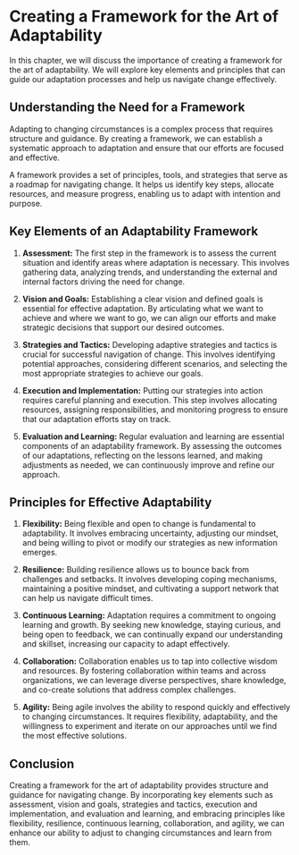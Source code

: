 Creating a Framework for the Art of Adaptability
============================================================

In this chapter, we will discuss the importance of creating a framework for the art of adaptability. We will explore key elements and principles that can guide our adaptation processes and help us navigate change effectively.

Understanding the Need for a Framework
--------------------------------------

Adapting to changing circumstances is a complex process that requires structure and guidance. By creating a framework, we can establish a systematic approach to adaptation and ensure that our efforts are focused and effective.

A framework provides a set of principles, tools, and strategies that serve as a roadmap for navigating change. It helps us identify key steps, allocate resources, and measure progress, enabling us to adapt with intention and purpose.

Key Elements of an Adaptability Framework
-----------------------------------------

1. **Assessment:** The first step in the framework is to assess the current situation and identify areas where adaptation is necessary. This involves gathering data, analyzing trends, and understanding the external and internal factors driving the need for change.

2. **Vision and Goals:** Establishing a clear vision and defined goals is essential for effective adaptation. By articulating what we want to achieve and where we want to go, we can align our efforts and make strategic decisions that support our desired outcomes.

3. **Strategies and Tactics:** Developing adaptive strategies and tactics is crucial for successful navigation of change. This involves identifying potential approaches, considering different scenarios, and selecting the most appropriate strategies to achieve our goals.

4. **Execution and Implementation:** Putting our strategies into action requires careful planning and execution. This step involves allocating resources, assigning responsibilities, and monitoring progress to ensure that our adaptation efforts stay on track.

5. **Evaluation and Learning:** Regular evaluation and learning are essential components of an adaptability framework. By assessing the outcomes of our adaptations, reflecting on the lessons learned, and making adjustments as needed, we can continuously improve and refine our approach.

Principles for Effective Adaptability
-------------------------------------

1. **Flexibility:** Being flexible and open to change is fundamental to adaptability. It involves embracing uncertainty, adjusting our mindset, and being willing to pivot or modify our strategies as new information emerges.

2. **Resilience:** Building resilience allows us to bounce back from challenges and setbacks. It involves developing coping mechanisms, maintaining a positive mindset, and cultivating a support network that can help us navigate difficult times.

3. **Continuous Learning:** Adaptation requires a commitment to ongoing learning and growth. By seeking new knowledge, staying curious, and being open to feedback, we can continually expand our understanding and skillset, increasing our capacity to adapt effectively.

4. **Collaboration:** Collaboration enables us to tap into collective wisdom and resources. By fostering collaboration within teams and across organizations, we can leverage diverse perspectives, share knowledge, and co-create solutions that address complex challenges.

5. **Agility:** Being agile involves the ability to respond quickly and effectively to changing circumstances. It requires flexibility, adaptability, and the willingness to experiment and iterate on our approaches until we find the most effective solutions.

Conclusion
----------

Creating a framework for the art of adaptability provides structure and guidance for navigating change. By incorporating key elements such as assessment, vision and goals, strategies and tactics, execution and implementation, and evaluation and learning, and embracing principles like flexibility, resilience, continuous learning, collaboration, and agility, we can enhance our ability to adjust to changing circumstances and learn from them.
